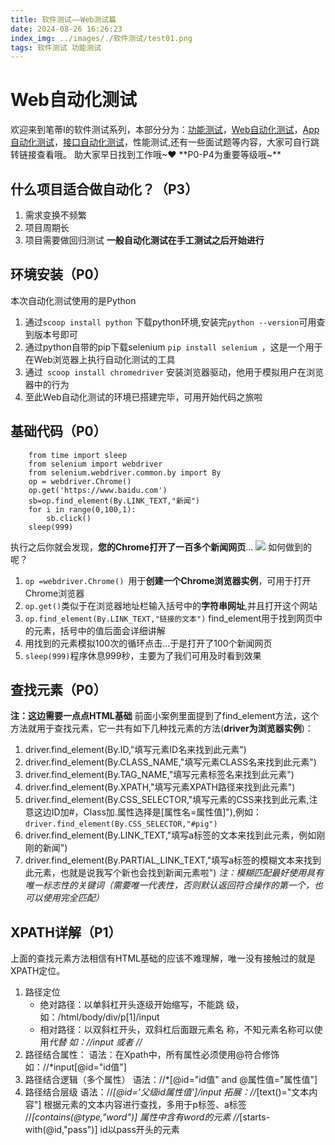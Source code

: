 ```yaml
---
title: 软件测试——Web测试篇
date: 2024-08-26 16:26:23
index_img: ../images/./软件测试/test01.png
tags: 软件测试 功能测试
--- 
```

# Web自动化测试
欢迎来到笔蒂I的软件测试系列，本部分分为：[功能测试](https://www.bidii.top/2024/08/26/软件测试/SoftWareTest/)，[Web自动化测试](https://www.bidii.top/2024/08/26/软件测试/webtest/)，[App自动化测试](https://www.bidii.top/2024/08/26/软件测试/apptest/)，[接口自动化测试](https://www.bidii.top/2024/08/26/软件测试/apitest/)，性能测试,还有一些面试题等内容，大家可自行跳转链接查看哦。
助大家早日找到工作哦~❤
**P0-P4为重要等级哦~**
## 什么项目适合做自动化？（P3）
1. 需求变换不频繁
2. 项目周期长
3. 项目需要做回归测试
**一般自动化测试在手工测试之后开始进行**
## 环境安装（P0）
本次自动化测试使用的是Python
1. 通过```scoop install python``` 下载python环境,安装完``` python --version ```可用查到版本号即可
2. 通过python自带的pip下载selenium ```pip install selenium ```，这是一个用于在Web浏览器上执行自动化测试的工具
3. 通过``` scoop install chromedriver``` 安装浏览器驱动，他用于模拟用户在浏览器中的行为
4. 至此Web自动化测试的环境已搭建完毕，可用开始代码之旅啦

## 基础代码（P0）
```
    from time import sleep
    from selenium import webdriver
    from selenium.webdriver.common.by import By
    op = webdriver.Chrome()
    op.get('https://www.baidu.com')
    sb=op.find_element(By.LINK_TEXT,"新闻")
    for i in range(0,100,1):
        sb.click()
    sleep(999)
```
执行之后你就会发现，**您的Chrome打开了一百多个新闻网页**...
![](../images/./软件测试/base.png)
如何做到的呢？
1. ```op =webdriver.Chrome() ```用于**创建一个Chrome浏览器实例**，可用于打开Chrome浏览器
2. ```op.get()```类似于在浏览器地址栏输入括号中的**字符串网址**,并且打开这个网站
3. ```op.find_element(By.LINK_TEXT,"链接的文本")``` find_element用于找到网页中的元素，括号中的值后面会详细讲解
4. 用找到的元素模拟100次的循环点击...于是打开了100个新闻网页
5. ```sleep(999)```程序休息999秒，主要为了我们可用及时看到效果

## 查找元素（P0）
**注：这边需要一点点HTML基础**
前面小案例里面提到了find_element方法，这个方法就用于查找元素，它一共有如下几种找元素的方法(**driver为浏览器实例**)：
1. driver.find_element(By.ID,"填写元素ID名来找到此元素")
2. driver.find_element(By.CLASS_NAME,"填写元素CLASS名来找到此元素")
3. driver.find_element(By.TAG_NAME,"填写元素标签名来找到此元素")
4. driver.find_element(By.XPATH,"填写元素XPATH路径来找到此元素")
5. driver.find_element(By.CSS_SELECTOR,"填写元素的CSS来找到此元素,注意这边ID加#，Class加.属性选择是[属性名=属性值]"),例如：```driver.find_element(By.CSS_SELECTOR,"#pig")```
6. driver.find_element(By.LINK_TEXT,"填写a标签的文本来找到此元素，例如刚刚的新闻")
7. driver.find_element(By.PARTIAL_LINK_TEXT,"填写a标签的模糊文本来找到此元素，也就是说我写个新也会找到新闻元素啦")
*注：模糊匹配最好使用具有唯一标志性的关键词（需要唯一代表性，否则默认返回符合操作的第一个，也可以使用完全匹配）*

## XPATH详解（P1）
上面的查找元素方法相信有HTML基础的应该不难理解，唯一没有接触过的就是XPATH定位。
1. 路径定位
   * 绝对路径：以单斜杠开头逐级开始缩写，不能跳     级，如：/html/body/div/p[1]/input
   * 相对路径：以双斜杠开头，双斜杠后面跟元素名  称，不知元素名称可以使用*代替
    如：//input 或者 //*
2. 路径结合属性：
     语法：在Xpath中，所有属性必须使用@符合修饰 如：//*input[@id="id值"]
3. 路径结合逻辑（多个属性）
	语法：//*[@id="id值" and @属性值="属性值"]
4. 路径结合层级
	语法：//*[@id='父级id属性值']/input
拓展：//*[text()="文本内容"]  根据元素的文本内容进行查找，多用于p标签、a标签
    //*[contains(@type,"word")]  属性中含有word的元素
    //*[starts-with(@id,"pass")]  id以pass开头的元素